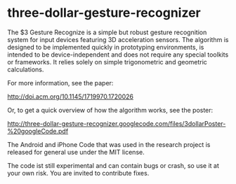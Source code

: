 # three-dollar-gesture-recognizer
The $3 Gesture Recognize is a simple but robust gesture recognition system for input devices featuring 3D acceleration sensors. The algorithm is designed to be implemented quickly in prototyping environments, is intended to be device-independent and does not require any special toolkits or frameworks. It relies solely on simple trigonometric and geometric calculations.

For more information, see the paper:

http://doi.acm.org/10.1145/1719970.1720026

Or, to get a quick overview of how the algorithm works, see the poster:

http://three-dollar-gesture-recognizer.googlecode.com/files/3dollarPoster-%20googleCode.pdf

The Android and iPhone Code that was used in the research project is released for general use under the MIT license.

The code ist still experimental and can contain bugs or crash, so use it at your own risk. You are invited to contribute fixes.
